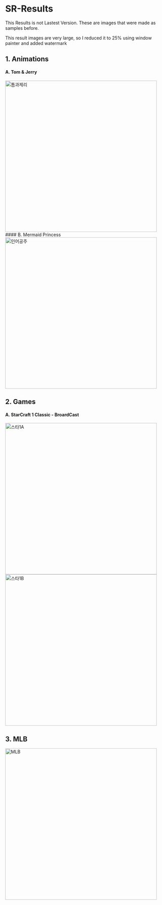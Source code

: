 # SR-Results
This Results is not Lastest Version. These are images that were made as samples before.

This result images are very large, so I reduced it to 25% using window painter and added watermark

## 1. Animations
####   A. Tom & Jerry
<img width="480" alt="톰과제리" src="https://user-images.githubusercontent.com/24447550/100098189-085f2e80-2ea1-11eb-92c6-4c3011e9888f.png">
####   B. Mermaid Princess
<img width="480" alt="인어공주" src="https://user-images.githubusercontent.com/24447550/100098229-1ad96800-2ea1-11eb-8d05-6b8ecd42de3c.png">

## 2. Games
####   A. StarCraft 1 Classic - BroardCast  
<img width="480" alt="스타1A" src="https://user-images.githubusercontent.com/24447550/100098246-22990c80-2ea1-11eb-9923-7e1cd8adc07c.png">
<img width="480" alt="스타1B" src="https://user-images.githubusercontent.com/24447550/100098264-29278400-2ea1-11eb-8dfd-354dc3308ae2.png">

## 3. MLB
<img width="480" alt="MLB" src="https://user-images.githubusercontent.com/24447550/100098280-2e84ce80-2ea1-11eb-8d19-0f8bce017400.png">




